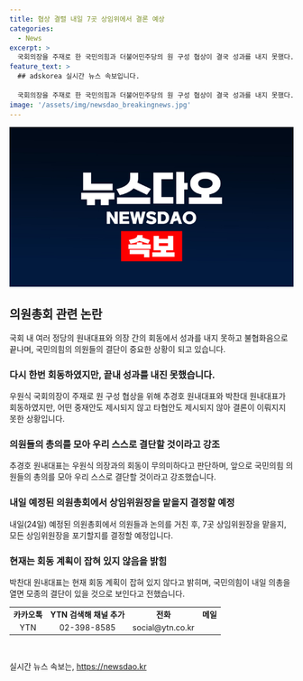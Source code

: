 ```yaml
---
title: 협상 결렬 내일 7곳 상임위에서 결론 예상
categories:
  - News
excerpt: >
  국회의장을 주재로 한 국민의힘과 더불어민주당의 원 구성 협상이 결국 성과를 내지 못했다. 더불어민주당 박찬대 원내대표와 국민의힘 추경호 원내대표는 회동 후 의장이 중재안을 제시하지 않았고, 타협안도 없었다며 협상이 무의미하다고 밝혔다. 국민의힘은 내일 예정된 의원총회에서 상임위원장 인선 여부를 논의하고 결정할 예정이며, 두 당은 현재 회동 계획이 없다고 전했다. 미래에 모종의 결단이 나올 것으로 보인다.
feature_text: >
  ## adskorea 실시간 뉴스 속보입니다.

  국회의장을 주재로 한 국민의힘과 더불어민주당의 원 구성 협상이 결국 성과를 내지 못했다. 더불어민주당 박찬대 원내대표와 국민의힘 추경호 원내대표는 회동 후 의장이 중재안을 제시하지 않았고, 타협안도 없었다며 협상이 무의미하다고 밝혔다. 국민의힘은 내일 예정된 의원총회에서 상임위원장 인선 여부를 논의하고 결정할 예정이며, 두 당은 현재 회동 계획이 없다고 전했다. 미래에 모종의 결단이 나올 것으로 보인다.
image: '/assets/img/newsdao_breakingnews.jpg'
---
```


<p><img src="/assets/img/newsdao_breakingnews.jpg" alt="adskorea 속보" /></p>

<h2 data-ke-size="size26">의원총회 관련 논란</h2>

<p data-ke-size="size16">국회 내 여러 정당의 원내대표와 의장 간의 회동에서 성과를 내지 못하고 불협화음으로 끝나며, 국민의힘의 의원들의 결단이 중요한 상황이 되고 있습니다.</p>

<h3>다시 한번 회동하였지만, 끝내 성과를 내진 못했습니다.</h3>

<p data-ke-size="size16">우원식 국회의장이 주재로 원 구성 협상을 위해 추경호 원내대표와 박찬대 원내대표가 회동하였지만, 어떤 중재안도 제시되지 않고 타협안도 제시되지 않아 결론이 이뤄지지 못한 상황입니다.</p>

<h3>의원들의 총의를 모아 우리 스스로 결단할 것이라고 강조</h3>

<p data-ke-size="size16">추경호 원내대표는 우원식 의장과의 회동이 무의미하다고 판단하며, 앞으로 국민의힘 의원들의 총의를 모아 우리 스스로 결단할 것이라고 강조했습니다.</p>

<h3>내일 예정된 의원총회에서 상임위원장을 맡을지 결정할 예정</h3>

<p data-ke-size="size16">내일(24일) 예정된 의원총회에서 의원들과 논의를 거친 후, 7곳 상임위원장을 맡을지, 모든 상임위원장을 포기할지를 결정할 예정입니다.</p>

<h3>현재는 회동 계획이 잡혀 있지 않음을 밝힘</h3>

<p data-ke-size="size16">박찬대 원내대표는 현재 회동 계획이 잡혀 있지 않다고 밝히며, 국민의힘이 내일 의총을 열면 모종의 결단이 있을 것으로 보인다고 전했습니다.</p>

<table>
  <tr>
    <td style="text-align: center; height: 17px;"><b>카카오톡</b></td>
    <td style="text-align: center; height: 17px;"><b>YTN 검색해 채널 추가</b></td>
    <td style="text-align: center; height: 17px;"><b>전화</b></td>
    <td style="text-align: center; height: 17px;"><b>메일</b></td>
  </tr>
  <tr>
    <td style="text-align: center; height: 17px;">YTN</td>
    <td style="text-align: center; height: 17px;">02-398-8585</td>
    <td style="text-align: center; height: 17px;">social@ytn.co.kr</td>
  </tr>
</table>

<p data-ke-size="size16">&nbsp;</p>
실시간 뉴스 속보는, <a href="https://newsdao.kr" rel="dofollow">https://newsdao.kr</a>


